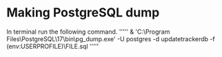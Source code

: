 # Making PostgreSQL dump

In terminal run the following command.
'''''
& 'C:\Program Files\PostgreSQL\17\bin\pg_dump.exe' -U postgres -d updatetrackerdb -f $($env:USERPROFILE)\FILE.sql
'''''
